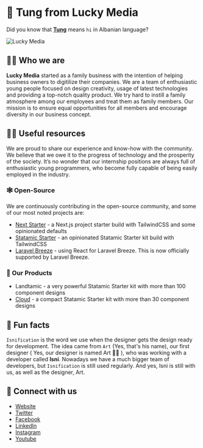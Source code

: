 # 👋 Tung from Lucky Media
Did you know that **[Tung](https://www.proz.com/kudoz/english-to-albanian/general-conversation-greetings-letters/964665-hello.html)** means `hi` in Albanian language?

![Lucky Media](https://i.imgur.com/bvtuX6d.png)


## 🙋‍♀️ Who we are
**Lucky Media** started as a family business with the intention of helping business owners to digitilize their companies. We are a team of enthusiastic young people focused on design creativity, usage of latest technologies and providing a top-notch quality product. We try hard to instill a family atmosphere among our employees and treat them as family members. Our mission is to ensure equal opportunities for all members and encourage diversity in our business concept. 

## 👩‍💻 Useful resources
We are proud to share our experience and know-how with the community. We believe that we owe it to the progress of technology and the prosperity of the society. It’s no wonder that our internship positions are always full of enthusiastic young programmers, who become fully capable of being easily employed in the industry.

### 🕸️ Open-Source
We are continuously contributing in the open-source community, and some of our most noted projects are:
* [Next Starter](https://github.com/lucky-media/nextstarter) - a Next.js project starter build with TailwindCSS and some opinionated defaults
* [Statamic Starter](https://github.com/lucky-media/statamic-starter) - an opinionated Statamic Starter kit build with TailwindCSS
* [Laravel Breeze](https://github.com/lucky-media/breeze-react) - using React for Laravel Breeze. This is now officially supported by Laravel Breeze.

### 🏹 Our Products
* Landtamic - a very powerful Statamic Starter kit with more than 100 component designs
* [Cloud](https://statamic.com/starter-kits/luckymedia/cloud) - a compact Statamic Starter kit with more than 30 component designs

## 🍿 Fun facts
`Isnification` is the word we use when the designer gets the design ready for development. The idea came from `Art` (Yes, that's his name), our first designer ( Yes, our designer is named Art 🤷‍♂️ ), who was working with a developer called **Isni**. Nowadays we have a much bigger team of developers, but `Isnification` is still used regularly. And yes, Isni is still with us, as well as the designer, Art.

## 🏹 Connect with us
* [Website](https://www.luckymedia.dev/)
* [Twitter](https://twitter.com/LuckyMediaDev)
* [Facebook](https://www.facebook.com/LuckyMediaDev/)
* [LinkedIn](https://www.linkedin.com/company/luckymedia/)
* [Instagram](https://www.instagram.com/luckymedia.dev/)
* [Youtube](https://www.youtube.com/channel/UCjAJTM3trp-pAdrn_8Xd08Q)
